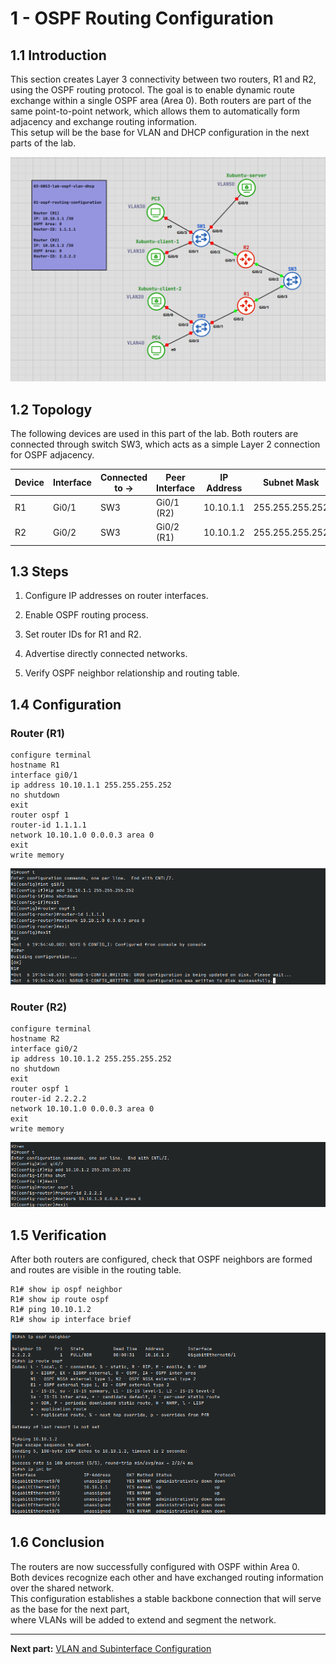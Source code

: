 
# **1 - OSPF Routing Configuration**

## **1.1 Introduction**  

This section creates Layer 3 connectivity between two routers, R1 and R2, using the OSPF routing protocol. The goal is to enable dynamic route exchange within a single OSPF area (Area 0). Both routers are part of the same point-to-point network, which allows them to automatically form adjacency and exchange routing information.  
This setup will be the base for VLAN and DHCP configuration in the next parts of the lab.

![TOPOLOGY-map-1](images/Pasted%20image%2020251007014838.png)

## **1.2 Topology**  

The following devices are used in this part of the lab. Both routers are connected through switch SW3, which acts as a simple Layer 2 connection for OSPF adjacency.

| Device | Interface | Connected to → | Peer Interface | IP Address | Subnet Mask     | Gateway |
| ------ | --------- | -------------- | -------------- | ---------- | --------------- | ------- |
| R1     | Gi0/1     | SW3            | Gi0/1 (R2)     | 10.10.1.1  | 255.255.255.252 | -       |
| R2     | Gi0/2     | SW3            | Gi0/2 (R1)     | 10.10.1.2  | 255.255.255.252 | -       |


## **1.3 Steps**

1. Configure IP addresses on router interfaces.
    
2. Enable OSPF routing process.
    
3. Set router IDs for R1 and R2.
    
4. Advertise directly connected networks.
    
5. Verify OSPF neighbor relationship and routing table.
    

## **1.4 Configuration**

### **Router (R1)**

```
configure terminal
hostname R1
interface gi0/1
ip address 10.10.1.1 255.255.255.252
no shutdown
exit
router ospf 1
router-id 1.1.1.1
network 10.10.1.0 0.0.0.3 area 0
exit
write memory
```
![OSPF-R1](images/Pasted%20image%2020251006215506.png)

### **Router (R2)**

```
configure terminal
hostname R2
interface gi0/2
ip address 10.10.1.2 255.255.255.252
no shutdown
exit
router ospf 1
router-id 2.2.2.2
network 10.10.1.0 0.0.0.3 area 0
exit
write memory
```
![OSPF-R2](images/Pasted%20image%2020251006215625.png)

## **1.5 Verification**  

After both routers are configured, check that OSPF neighbors are formed and routes are visible in the routing table.

```
R1# show ip ospf neighbor
R1# show ip route ospf
R1# ping 10.10.1.2
R1# show ip interface brief
```
![VERIFY](images/Pasted%20image%2020251006220215.png)

## **1.6 Conclusion** 

The routers are now successfully configured with OSPF within Area 0.  
Both devices recognize each other and have exchanged routing information over the shared network.  
This configuration establishes a stable backbone connection that will serve as the base for the next part,  
where VLANs will be added to extend and segment the network.

---

**Next part:** [VLAN and Subinterface Configuration](02-vlan-and-subinterface-configuration.md)
